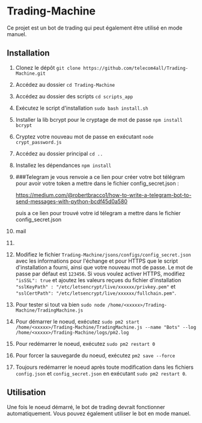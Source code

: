 # Trading-Machine

Ce projet est un bot de trading qui peut également être utilisé en mode manuel.

## Installation

1. Clonez le dépôt `git clone https://github.com/telecom4all/Trading-Machine.git`
2. Accédez au dossier `cd Trading-Machine`
3. Accédez au dossier des scripts `cd scripts_app`
4. Exécutez le script d'installation `sudo bash install.sh`
5. Installer la lib bcrypt pour le cryptage de mot de passe `npm install bcrypt` 
6. Cryptez votre nouveau mot de passe en exécutant `node crypt_password.js`
7. Accédez au dossier principal `cd ..`
8. Installez les dépendances `npm install`
9. ###Telegram
    je vous renvoie a ce lien pour créer votre bot télégram pour avoir votre token a mettre dans le fichier config_secret.json :
    
    https://medium.com/@robertbracco1/how-to-write-a-telegram-bot-to-send-messages-with-python-bcdf45d0a580

    puis a ce lien pour trouvé votre id télegram a mettre dans le fichier config_secret.json
10. mail
11. 
12. Modifiez le fichier `Trading-Machine/jsons/configs/config_secret.json` avec les informations pour l'échange et pour HTTPS que le script d'installation a fourni, ainsi que votre nouveau mot de passe. 
    Le mot de passe par défaut est `123456`. 
    Si vous voulez activer HTTPS, modifiez `"isSSL": true` et ajoutez les valeurs reçues du fichier d'installation `"sslKeyPath" : "/etc/letsencrypt/live/xxxxxx/privkey.pem"` et `"sslCertPath": "/etc/letsencrypt/live/xxxxxx/fullchain.pem"`.
13. Pour tester si tout va bien  `sudo node /home/<xxxxx>/Trading-Machine/TradingMachine.js`
    
14. Pour démarrer le noeud, exécutez `sudo pm2 start /home/<xxxxx>/Trading-Machine/TradingMachine.js --name "Bots" --log /home/<xxxxx>/Trading-Machine/logs/pm2.log`
15. Pour redémarrer le noeud, exécutez `sudo pm2 restart 0`
16. Pour forcer la sauvegarde du noeud, exécutez `pm2 save --force`
    
17. Toujours redémarrer le noeud après toute modification dans les fichiers `config.json` et `config_secret.json` en exécutant `sudo pm2 restart 0`.


## Utilisation

Une fois le noeud démarré, le bot de trading devrait fonctionner automatiquement. Vous pouvez également utiliser le bot en mode manuel.

